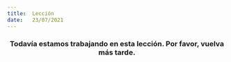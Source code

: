 ```yaml
---
title:  Lección
date:   23/07/2021
---
```


### <center>Todavía estamos trabajando en esta lección. Por favor, vuelva más tarde.</center>